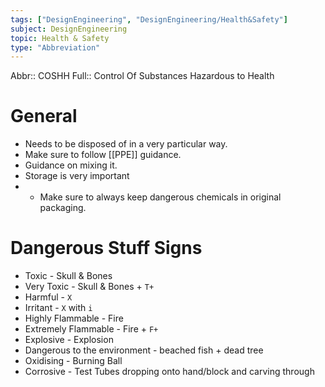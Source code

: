 ```yaml
---
tags: ["DesignEngineering", "DesignEngineering/Health&Safety"]
subject: DesignEngineering
topic: Health & Safety
type: "Abbreviation"
---
```


Abbr:: COSHH
Full:: Control Of Substances Hazardous to Health

# General
 - Needs to be disposed of in a very particular way.
 - Make sure to follow [[PPE]] guidance.
 - Guidance on mixing it.
 - Storage is very important
 -  - Make sure to always keep dangerous chemicals in original packaging.

# Dangerous Stuff Signs
 - Toxic - Skull & Bones
 - Very Toxic - Skull & Bones + `T+`
 - Harmful - `X`
 - Irritant - `X` with `i`
 - Highly Flammable - Fire
 - Extremely Flammable - Fire + `F+`
 - Explosive - Explosion
 - Dangerous to the environment - beached fish + dead tree
 - Oxidising - Burning Ball
 - Corrosive - Test Tubes dropping onto hand/block and carving through